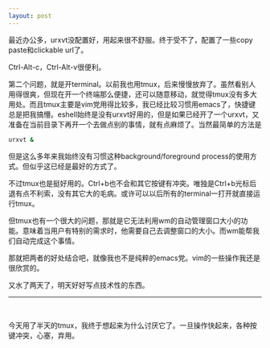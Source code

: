 ```yaml
---
layout: post
---
```


最近办公多，urxvt没配置好，用起来很不舒服。终于受不了，配置了一些copy paste和clickable url了。

Ctrl-Alt-c，Ctrl-Alt-v很便利。

第二个问题，就是开terminal。以前我也用tmux，后来慢慢放弃了。虽然看别人用得很爽，但现在开一个终端那么便捷，还可以随意移动，就觉得tmux没有多大用处。而且tmux主要是vim党用得比较多，我已经比较习惯用emacs了，快捷键总是把我搞懵。eshell始终是没有urxvt好用的，但是如果已经开了一个urxvt，又准备在当前目录下再开一个去做点别的事情，就有点麻烦了。当然最简单的方法是

```bash
urxvt &
```

但是这么多年来我始终没有习惯这种background/foreground process的使用方式。但似乎这已经是最好的方式了。

不过tmux也是挺好用的。Ctrl+b也不会和其它按键有冲突。唯独是Ctrl+b光标后退有点不利索，没有其它大的毛病。或许可以以后所有的terminal一打开就直接运行tmux。

但tmux也有一个很大的问题，那就是它无法利用wm的自动管理窗口大小的功能。意味着当用户有特别的需求时，他需要自己去调整窗口的大小。而wm能帮我们自动完成这个事情。

那就把两者的好处结合吧，就像我也不是纯粹的emacs党。vim的一些操作我还是很欣赏的。

又水了两天了，明天好好写点技术性的东西。

---
<br />

今天用了半天的tmux，我终于想起来为什么讨厌它了。一旦操作快起来，各种按键冲突，心塞，弃用。
